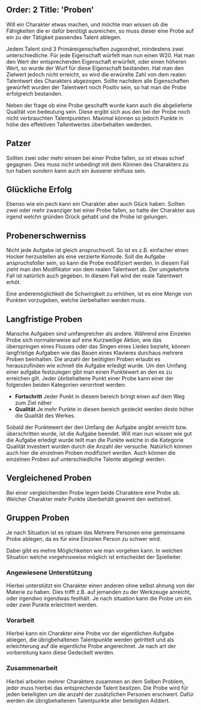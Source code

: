 Order: 2
Title: 'Proben'
---

Will ein Charakter etwas machen, und möchte man wissen ob die Fähigkeiten die er dafür benötigt ausreichen, so muss dieser eine Probe auf ein zu der Tätigkeit passendes Talent ablegen.

Jedem Talent sind 3 Primäreigenschaften zugeordnet, mindestens zwei unterschiedliche. Für jede Eigenschaft würfelt man nun einen W20. Hat man den Wert der entsprechenden Eigenschaft erwürfelt, oder einen höheren Wert, so wurde der Wurf für diese Eigenschaft bestanden. Hat man den Zielwert jedoch nicht erreicht, so wird die erwürelte Zahl von dem realen Talentwert des Charakters abgezogen. Sollte nachdem alle Eigenschaften gewürfelt wurden der Talentwert noch Positiv sein, so hat man die Probe erfolgreich bestanden. 

Neben der frage ob eine Probe geschafft wurde kann auch die abgelieferte Qualität von bedeutung sein. Diese ergibt sich aus den bei der Probe noch nicht verbrauchten Talentpunkten. Maximal können so jedoch Punkte in höhe des effektiven Tallentwertes überbehalten wederden.

## Patzer

Sollten zwei oder mehr einsen bei einer Probe fallen, so ist etwas schief gegagnen. Dies muss nicht unbedingt mit dem Können des Charakters zu tun haben sondern kann auch ein äusserer einfluss sein.

## Glückliche Erfolg

Ebenso wie ein pech kann ein Charakter aber auch Glück haben. Sollten zwei oder mehr zwanziger bei einer Probe fallen, so hatte der Charakter aus irgend welchn gründen Grück gehabt und die Probe ist gelungen.

## Probenerschwerniss

Nicht jede Aufgabe ist gleich anspruchsvoll. So ist es z.B. einfacher einen Hocker herzustellen als eine verzierte Komode. Soll die Aufgabe anspruchsfoller sein, so kann die Probe modifiziert werden. In diesem Fall zieht man den Modifikator von dem realen Talentwert ab. Der umgekehrte Fall ist natürlich auch gegeben. In diesem Fall wird der reale Talentwert erhöt.

Eine anderemöglichkeit die Schwirigkeit zu erhöhen, ist es eine Menge von Punkten vorzugeben, welche üerbehalten werden muss.

## Langfristige Proben

Mansche Aufgaben sind umfangreicher als andere. Während eine Einzelen Probe sich normalerweise auf eine Kurzweilige Aktion, wie das überspringen eines Flusses oder das Singen eines Liedes bezieht, können langfristige Aufgaben wie das Bauen eines Klavieres durchaus mehrere Proben beinhalten. Die anzahl der beötigten Proben erlaubt es herauszufinden wie schnell die Aufgabe erledigt wurde. Um den Umfang einer aufgabe festzulegen gibt man einen Punktewert an den es zu erreichen gilt. Jeder übrbehaltene Punkt einer Probe kann einer der folgenden beiden Kategorien verorrtnet werden:
 + **Fortschritt** 
   Jeder Punkt in diesem bereich bringt einen auf dem Weg zum Ziel näher
 + **Qualität**
   Je mehr Punkte in diesen bereich gesteckt werden desto höher die Qualität des Werkes.
   
Sobald der Punktewert der den Umfang der Aufgabe angibt erreicht bzw. überschritten wurde, ist die Aufgabe beendet. Will man nun wissen wie gut die Aufgabe erledigt wurde teilt man die Punkte welche in die Kategorie Qualität investiert wurden durch die Anzahl der versuche. Natürlich können auch hier die einzelnen Proben modifiziert werden. Auch können die einzelnen Proben auf unterschiedliche Talente abgelegt werden.

## Vergleichened Proben

Bei einer vergleichenden Probe legen beide Charaktere eine Probe ab. Welcher Charakter mehr Punkte überbehält gewinnt den wettstreit.

## Gruppen Proben

Je nach Situation ist es ratsam das Mehrere Personen eine gemeinsame Probe ablegen, da es für eine Einzelen Person zu schwer wird.

Dabei gibt es mehre Möglichkeiten wie man vorgehen kann. In welchen Situation welche vorgehnsweise möglich ist entscheidet der Spielleiter. 

### Angewiesene Unterstützung
Hierbei unterstützt ein Charakter einen anderen ohne selbst ahnung von der Materie zu haben. Dies trifft z.B. auf jemanden zu der Werkzeuge anreicht, oder irgendwo irgendwas festhält. Je nach situation kann die Probe um ein oder zwei Punkte erleichtert werden.

### Vorarbeit
Hierbei kann ein Charakter eine Probe vor der eigentlichen Aufgabe ablegen, die übrigbehaltenen Talentpunkte werden getrittelt und als erleichterung auf die eigentliche Probe angerechnet. Je nach art der vorbereitung kann diese Gedeckelt werden.

### Zusammenarbeit
Hierbei arbeiten mehrer Charaktere zusammen an dem Selben Problem, jeder muss hierbei das entsprechende Talent besitzen. Die Probe wird für jeden beteiligten um die anzahl der zusätzlichen Personen erschwert. Dafür werden die übrigbehaltenen Talentpunkte aller beteiligten Addiert.
